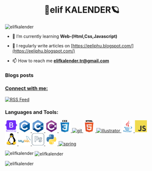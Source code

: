<h1 align="center"> 🚩elif KALENDER🪐</h1>
<p align="left"> <img src="https://komarev.com/ghpvc/?username=elifkalender&label=Profile%20views&color=0e75b6&style=flat" alt="elifkalender" /> </p>


- 🌱 I’m currently learning **Web-(Html,Css,Javascript)**

- 📝 I regularly write articles on [https://eeliphu.blogspot.com/](https://eeliphu.blogspot.com/)

- 📫 How to reach me **elifkalender.tr@gmail.com**

### Blogs posts

<a href="https://feeder.co/discover/dfa9935d2f/eeliphu-blogspot-com" target="_blank">
<a href="https://feeder.co/discover/dfa9935d2f/eeliphu-blogspot-com" target="_blank">
<a href="https://feeder.co/discover/dfa9935d2f/eeliphu-blogspot-com" target="_blank">
<a href="https://feeder.co/discover/dfa9935d2f/eeliphu-blogspot-com" target="_blank">
<a href="https://feeder.co/discover/dfa9935d2f/eeliphu-blogspot-com" target="_blank">
<a href="https://feeder.co/discover/dfa9935d2f/eeliphu-blogspot-com" target="_blank">
<a href="[Format Notes🤞✨](https://feeder.co/discover/dfa9935d2f/eeliphu-blogspot-com)">


<h3 align="left">Connect with me:</h3>
<p align="left">
  <a href="https://feeder.co/discover/dfa9935d2f/eeliphu-blogspot-com" target="_blank">
    <img align="center" src="https://raw.githubusercontent.com/rahuldkjain/github-profile-readme-generator/master/src/images/icons/Social/rss.svg" alt="RSS Feed" height="30" width="40" />
  </a>
</p>

<h3 align="left">Languages and Tools:</h3>
<p align="left"> <a href="https://getbootstrap.com" target="_blank" rel="noreferrer"> <img src="https://raw.githubusercontent.com/devicons/devicon/master/icons/bootstrap/bootstrap-plain-wordmark.svg" alt="bootstrap" width="40" height="40"/> </a> <a href="https://www.cprogramming.com/" target="_blank" rel="noreferrer"> <img src="https://raw.githubusercontent.com/devicons/devicon/master/icons/c/c-original.svg" alt="c" width="40" height="40"/> </a> <a href="https://www.w3schools.com/cpp/" target="_blank" rel="noreferrer"> <img src="https://raw.githubusercontent.com/devicons/devicon/master/icons/cplusplus/cplusplus-original.svg" alt="cplusplus" width="40" height="40"/> </a> <a href="https://www.w3schools.com/cs/" target="_blank" rel="noreferrer"> <img src="https://raw.githubusercontent.com/devicons/devicon/master/icons/csharp/csharp-original.svg" alt="csharp" width="40" height="40"/> </a> <a href="https://www.w3schools.com/css/" target="_blank" rel="noreferrer"> <img src="https://raw.githubusercontent.com/devicons/devicon/master/icons/css3/css3-original-wordmark.svg" alt="css3" width="40" height="40"/> </a> <a href="https://git-scm.com/" target="_blank" rel="noreferrer"> <img src="https://www.vectorlogo.zone/logos/git-scm/git-scm-icon.svg" alt="git" width="40" height="40"/> </a> <a href="https://www.w3.org/html/" target="_blank" rel="noreferrer"> <img src="https://raw.githubusercontent.com/devicons/devicon/master/icons/html5/html5-original-wordmark.svg" alt="html5" width="40" height="40"/> </a> <a href="https://www.adobe.com/in/products/illustrator.html" target="_blank" rel="noreferrer"> <img src="https://www.vectorlogo.zone/logos/adobe_illustrator/adobe_illustrator-icon.svg" alt="illustrator" width="40" height="40"/> </a> <a href="https://www.java.com" target="_blank" rel="noreferrer"> <img src="https://raw.githubusercontent.com/devicons/devicon/master/icons/java/java-original.svg" alt="java" width="40" height="40"/> </a> <a href="https://developer.mozilla.org/en-US/docs/Web/JavaScript" target="_blank" rel="noreferrer"> <img src="https://raw.githubusercontent.com/devicons/devicon/master/icons/javascript/javascript-original.svg" alt="javascript" width="40" height="40"/> </a> <a href="https://www.linux.org/" target="_blank" rel="noreferrer"> <img src="https://raw.githubusercontent.com/devicons/devicon/master/icons/linux/linux-original.svg" alt="linux" width="40" height="40"/> </a> <a href="https://www.mysql.com/" target="_blank" rel="noreferrer"> <img src="https://raw.githubusercontent.com/devicons/devicon/master/icons/mysql/mysql-original-wordmark.svg" alt="mysql" width="40" height="40"/> </a> <a href="https://www.photoshop.com/en" target="_blank" rel="noreferrer"> <img src="https://raw.githubusercontent.com/devicons/devicon/master/icons/photoshop/photoshop-line.svg" alt="photoshop" width="40" height="40"/> </a> <a href="https://www.python.org" target="_blank" rel="noreferrer"> <img src="https://raw.githubusercontent.com/devicons/devicon/master/icons/python/python-original.svg" alt="python" width="40" height="40"/> </a> <a href="https://spring.io/" target="_blank" rel="noreferrer"> <img src="https://www.vectorlogo.zone/logos/springio/springio-icon.svg" alt="spring" width="40" height="40"/> </a> </p>

<p><img align="left" src="https://github-readme-stats.vercel.app/api/top-langs?username=elifkalender&show_icons=true&locale=en&layout=compact" alt="elifkalender" /></p>

<p>&nbsp;<img align="center" src="https://github-readme-stats.vercel.app/api?username=elifkalender&show_icons=true&locale=en" alt="elifkalender" /></p>

<p><img align="center" src="https://github-readme-streak-stats.herokuapp.com/?user=elifkalender&" alt="elifkalender" /></p>

